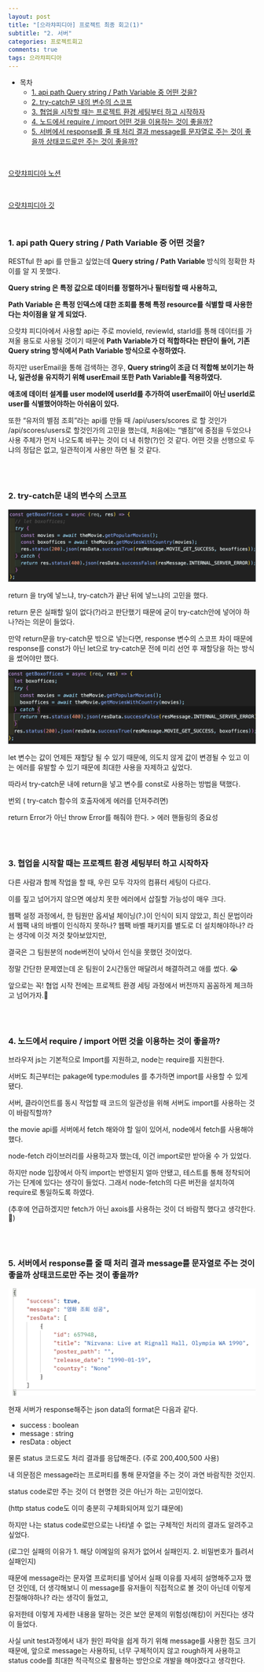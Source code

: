 ```yaml
---
layout: post
title: "[으라챠피디아] 프로젝트 최종 회고(1)"
subtitle: "2. 서버"
categories: 프로젝트회고
comments: true
tags: 으라챠피디아
---
```


- 목차
  - [1. api path Query string /  Path Variable 중 어떤 것을?](#)
  - [2.  try-catch문 내의 변수의 스코프](#)
  - [3. 협업을 시작할 때는 프로젝트 환경 세팅부터 하고 시작하자](#)
  - [4. 노드에서 require / import 어떤 것을 이용하는 것이 좋을까?](#)
  - [5. 서버에서 response를 줄 때 처리 결과 message를 문자열로 주는 것이 좋을까 상태코드로만 주는 것이 좋을까?](#)

<br>

[으랏챠피디아 노션](https://pickle-stocking-1c4.notion.site/5c7bc722caf8423390d1c8263538b9ce)

<br>

[으랏챠피디아 깃](https://github.com/ZB-Online/uratcha-pedia)

<br>

### 1. api path **Query string /**  **Path Variable** 중 어떤 것을?

RESTful 한 api 를 만들고 싶었는데 **Query string /** **Path Variable** 방식의 정확한 차이를 알 지 못했다.<br>

**Query string 은 특정 값으로 데이터를 정렬하거나 필터링할 때 사용하고,**

**Path Variable 은 특정 인덱스에 대한 조회를 통해 특정 resource를 식별할 때 사용한다는 차이점을 알 게 되었다.**<br>

으랏챠 피디아에서 사용할 api는 주로 movieId, reviewId, starId를 통해 데이터를 가져올 용도로 사용될 것이기 때문에 **Path Variable가 더 적합하다는 판단이 들어, 기존 Query string 방식에서 Path Variable 방식으로 수정하였다.**<br>

하지만 userEmail을 통해 검색하는 경우, **Query string이 조금 더 적합해 보이기는 하나, 일관성을 유지하기 위해 userEmail 또한 Path Variable를 적용하였다.**<br>

**애초에 데이터 설계를 user model에 userId를 추가하여 userEmail이 아닌 userId로 user를 식별했어야하는 아쉬움이 있다.**<br>

또한 “유저의 별점 조회”라는 api를 만들 때 /api/users/scores 로 할 것인가 /api/scores/users로 할것인가의 고민을 했는데, 처음에는 “별점”에 중점을 두었으나 사용 주체가 먼저 나오도록 바꾸는 것이 더 내 취향(?)인 것 같다. 어떤 것을 선행으로 두냐의 정답은 없고, 일관적이게 사용만 하면 될 것 같다.

<br><br>

### 2.  try-catch문 내의 변수의 스코프

![try-catch문 내의 변수의 스코프](/assets/img/study/try-catch1.png)<br>

return 을 try에 넣느냐, try-catch가 끝난 뒤에 넣느냐의 고민을 했다.

return 문은 실패할 일이 없다(?)라고 판단했기 때문에 굳이 try-catch안에 넣어야 하나?라는 의문이 들었다.

만약 return문을 try-catch문 밖으로 넣는다면, response 변수의 스코프 차이 때문에 response를 const가 아닌 let으로 try-catch문 전에 미리 선언 후 재할당을 하는 방식을 썼어야만 했다.

![try-catch문 내의 변수의 스코프](/assets/img/study/try-catch2.png)<br>

let 변수는 값이 언제든 재할당 될 수 있기 때문에, 의도치 않게 값이 변경될 수 있고 이는 에러를 유발할 수 있기 때문에 최대한 사용을 자제하고 싶었다.

따라서 try-catch문 내에 return을 넣고 변수를 const로 사용하는 방법을 택했다.

번외 ( try-catch 함수의 호출자에게 에러를 던져주려면)

return Error가 아닌 throw Error를 해줘야 한다. > 에러 핸들링의 중요성

 <br><br>

### 3. 협업을 시작할 때는 프로젝트 환경 세팅부터 하고 시작하자

다른 사람과 함께 작업을 할 때, 우린 모두 각자의 컴퓨터 세팅이 다르다.

이를 짚고 넘어가지 않으면 예상치 못한 에러에서 삽질할 가능성이 매우 크다.

웹팩 설정 과정에서, 한 팀원만 옵셔널 체이닝(?.)이 인식이 되지 않았고, 최신 문법이라서 웹팩 내의 바벨이 인식하지 못하나? 웹팩 바벨 패키지를 별도로 더 설치해야하나? 라는 생각에 이것 저것 찾아보았지만,

결국은 그 팀원분의 node버전이 낮아서 인식을 못했던 것이었다.

정말 간단한 문제였는데 온 팀원이 2시간동안 매달려서 해결하려고 애를 썼다. 😭

앞으로는 꼭! 협업 시작 전에는 프로젝트 환경 세팅 과정에서 버전까지 꼼꼼하게 체크하고 넘어가자.🤩

<br><br>

### 4. 노드에서 require / import 어떤 것을 이용하는 것이 좋을까?

브라우저 js는 기본적으로 Import를 지원하고, node는 require를 지원한다.

서버도 최근부터는 pakage에 type:modules 를 추가하면 import를 사용할 수 있게 됐다.

서버, 클라이언트를 동시 작업할 때 코드의 일관성을 위해 서버도 import를 사용하는 것이 바람직할까?

the movie api를 서버에서 fetch 해와야 할 일이 있어서, node에서 fetch를 사용해야 했다.

node-fetch 라이브러리를 사용하고자 했는데, 이건 import로만 받아올 수 가 있었다.

하지만 node 입장에서 아직 import는 반영된지 얼마 안됐고, 테스트를 통해 정착되어가는 단계에 있다는 생각이 들었다. 그래서 node-fetch의 다른 버전을 설치하여 require로 통일하도록 하였다.

(추후에 언급하겠지만 fetch가 아닌 axois를 사용하는 것이 더 바람직 했다고 생각한다.🤫)

<br><br>

### 5. 서버에서 response를 줄 때 처리 결과 message를 문자열로 주는 것이 좋을까 상태코드로만 주는 것이 좋을까?

![response를](/assets/img/study/resData.png)<br>


현재 서버가 response해주는 json data의 format은 다음과 같다.

- success : boolean
- message : string
- resData : object

물론 status 코드로도 처리 결과를 응답해준다. (주로 200,400,500 사용)

내 의문점은 message라는 프로퍼티를 통해 문자열을 주는 것이 과연 바람직한 것인지.

status code로만 주는 것이 더 현명한 것은 아닌가 하는 고민이었다.

(http status code도 이미 충분히 구체화되어져 있기 떄문에)

하지만 나는 status code로만으로는 나타낼 수 없는 구체적인 처리의 결과도 알려주고 싶었다.

(로그인 실패의 이유가 1. 해당 이메일의 유저가 없어서 실패인지. 2. 비밀번호가 틀려서 실패인지)

때문에 message라는 문자열 프로퍼티를 넣어서 실패 이유를 자세히 설명해주고자 했던 것인데, 더 생각해보니 이 message를 유저들이 직접적으로 볼 것이 아닌데 이렇게 친절해야하나? 라는 생각이 들었고,

유저한테 이렇게 자세한 내용을 말하는 것은 보안 문제의 위험성(해킹)이 커진다는 생각이 들었다.

사실 unit test과정에서 내가 원인 파악을 쉽게 하기 위해 message를 사용한 점도 크기 때문에, 앞으로 message는 사용하되, 너무 구체적이지 않고 rough하게 사용하고 status code를 최대한 적극적으로 활용하는 방안으로 개발을 해야겠다고 생각한다.

